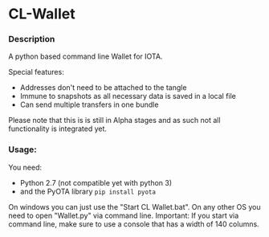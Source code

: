 # CL-Wallet

### Description
A python based command line Wallet for IOTA.

Special features:
 - Addresses don't need to be attached to the tangle
 - Immune to snapshots as all necessary data is saved in a local file
 - Can send multiple transfers in one bundle
 
Please note that this is is still in Alpha stages and as such not all functionality is integrated yet.


### Usage:

You need:
 - Python 2.7 (not compatible yet with python 3) 
 - and the PyOTA library `pip install pyota`

On windows you can just use the "Start CL Wallet.bat". On any other OS you need to open "Wallet.py" via command line.
Important: If you start via command line, make sure to use a console that has a width of 140 columns.


